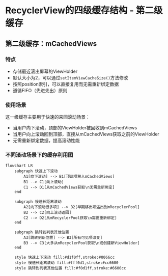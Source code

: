 # RecyclerView的四级缓存结构 - 第二级缓存

## 第二级缓存：mCachedViews

### 特点

- 存储最近滚出屏幕的ViewHolder
- 默认大小为2，可以通过`setItemViewCacheSize()`方法修改
- 按照position索引，可以直接复用而无需重新绑定数据
- 遵循FIFO（先进先出）原则



### 使用场景

这一级缓存主要用于快速的来回滚动场景：

- 当用户向下滚动，顶部的ViewHolder被回收到mCachedViews
- 当用户向上滚动回到顶部，直接从mCachedViews获取之前的ViewHolder
- 无需重新绑定数据，提高滚动性能



### 不同滚动场景下的缓存利用图

```mermaid
flowchart LR
    subgraph 快速上下滚动
        A1[向下滚动] --> B1[顶部项移入mCachedViews]
        B1 --> C1[向上滚动]
        C1 --> D1[从mCachedViews获取\n无需重新绑定]
    end
    
    subgraph 慢速长距离滚动
        A2[向下滚动很多项] --> B2[早期移出项溢出到mRecyclerPool]
        B2 --> C2[向上滚动返回]
        C2 --> D2[从mRecyclerPool获取\n需要重新绑定]
    end
    
    subgraph 跳转到列表其他位置
        A3[跳转到新位置] --> B3[所有可见项改变]
        B3 --> C3[大多从mRecyclerPool获取\n或创建新ViewHolder]
    end
    
    style 快速上下滚动 fill:#d1f0ff,stroke:#0066cc
    style 慢速长距离滚动 fill:#fff0d1,stroke:#cc6600
    style 跳转到列表其他位置 fill:#f0d1ff,stroke:#6600cc
```